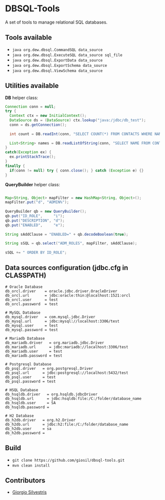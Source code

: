 # DBSQL-Tools

A set of tools to manage relational SQL databases.

## Tools available

- `java org.dew.dbsql.CommandSQL data_source`
- `java org.dew.dbsql.ExecuteSQL data_source sql_file`
- `java org.dew.dbsql.ExportData data_source`
- `java org.dew.dbsql.ExportSchema data_source`
- `java org.dew.dbsql.ViewSchema data_source`

## Utilities available

**DB** helper class:

```java
Connection conn = null;
try {
  Context ctx = new InitialContext();
  DataSource ds = (DataSource) ctx.lookup("java:/jdbc/db_test");
  conn = ds.getConnection();
  
  int count = DB.readInt(conn, "SELECT COUNT(*) FROM CONTACTS WHERE NAME=? AND AGE>?", "CLARK", 40);
  
  List<String> names = DB.readListOfString(conn, "SELECT NAME FROM CONTACTS WHERE AGE>? ORDER BY NAME", 40);
}
catch(Exception ex) {
  ex.printStackTrace();
}
finally {
  if(conn != null) try { conn.close(); } catch (Exception e) {}
}

```
**QueryBuilder** helper class:

```java

Map<String, Object> mapFilter = new HashMap<String, Object>();
mapFilter.put("d", "ADMIN%");
  
QueryBuilder qb = new QueryBuilder();
qb.put("ID_ROLE",     "i");
qb.put("DESCRIPTION", "d");
qb.put("ENABLED",     "e");
  
String sAddClause = "ENABLED=" + qb.decodeBoolean(true);
  
String sSQL = qb.select("ADM_ROLES", mapFilter, sAddClause);
  
sSQL += " ORDER BY ID_ROLE";
```

## Data sources configuration (jdbc.cfg in CLASSPATH)

```
# Oracle Database
db_orcl.driver    = oracle.jdbc.driver.OracleDriver
db_orcl.url       = jdbc:oracle:thin:@localhost:1521:orcl
db_orcl.user      = test
db_orcl.password  = test

# MySQL Database
db_mysql.driver   = com.mysql.jdbc.Driver
db_mysql.url      = jdbc:mysql://localhost:3306/test
db_mysql.user     = test
db_mysql.password = test

# Mariadb Database
db_mariadb.driver   = org.mariadb.jdbc.Driver
db_mariadb.url      = jdbc:mariadb://localhost:3306/test
db_mariadb.user     = test
db_mariadb.password = test

# Postgresql Database
db_psql.driver   = org.postgresql.Driver
db_psql.url      = jdbc:postgresql://localhost:5432/test
db_psql.user     = test
db_psql.password = test

# HSQL Database
db_hsqldb.driver   = org.hsqldb.jdbcDriver
db_hsqldb.url      = jdbc:hsqldb:file:/C:/folder/database_name
db_hsqldb.user     = SA
db_hsqldb.password = 

# H2 Database
db_h2db.driver   = org.h2.Driver
db_h2db.url      = jdbc:h2:file:/C:/folder/database_name
db_h2db.user     = sa
db_h2db.password = 
```

## Build

- `git clone https://github.com/giosil/dbsql-tools.git`
- `mvn clean install`

## Contributors

* [Giorgio Silvestris](https://github.com/giosil)
